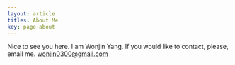 ```yaml
---
layout: article
titles: About Me
key: page-about
---
```


Nice to see you here. I am Wonjin Yang. If you would like to contact, please, email me. <wonjin0300@gmail.com>

